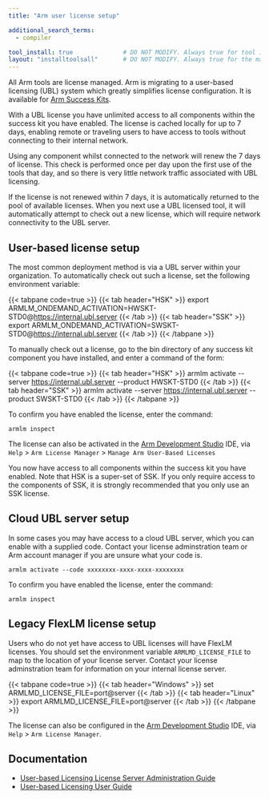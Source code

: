 ```yaml
---
title: "Arm user license setup"

additional_search_terms:
  - compiler

tool_install: true              # DO NOT MODIFY. Always true for tool installs
layout: "installtoolsall"       # DO NOT MODIFY. Always true for the main page of tool installs
---
```

All Arm tools are license managed. Arm is migrating to a user-based licensing (UBL) system which greatly simplifies license configuration. It is available for [Arm Success Kits](../successkits/).

With a UBL license you have unlimited access to all components within the success kit you have enabled. The license is cached locally for up to 7 days, enabling remote or traveling users to have access to tools without connecting to their internal network.

Using any component whilst connected to the network will renew the 7 days of license. This check is performed once per day upon the first use of the tools that day, and so there is very little network traffic associated with UBL licensing.

If the license is not renewed within 7 days, it is automatically returned to the pool of available licenses. When you next use a UBL licensed tool, it will automatically attempt to check out a new license, which will require network connectivity to the UBL server.

## User-based license setup

The most common deployment method is via a UBL server within your organization. To automatically check out such a license, set the following environment variable:

{{< tabpane code=true >}}
  {{< tab header="HSK" >}}
export ARMLM_ONDEMAND_ACTIVATION=HWSKT-STD0@https://internal.ubl.server
{{< /tab >}}
  {{< tab header="SSK" >}}
export ARMLM_ONDEMAND_ACTIVATION=SWSKT-STD0@https://internal.ubl.server
{{< /tab >}}
{{< /tabpane >}}

To manually check out a license, go to the bin directory of any success kit component you have installed, and enter a command of the form:

{{< tabpane code=true >}}
  {{< tab header="HSK" >}}
armlm activate --server https://internal.ubl.server --product HWSKT-STD0
{{< /tab >}}
  {{< tab header="SSK" >}}
armlm activate --server https://internal.ubl.server --product SWSKT-STD0
{{< /tab >}}
{{< /tabpane >}}

To confirm you have enabled the license, enter the command:
```console
armlm inspect
```
The license can also be activated in the [Arm Development Studio](https://developer.arm.com/Tools%20and%20Software/Arm%20Development%20Studio) IDE, via `Help` > `Arm License Manager` > `Manage Arm User-Based Licenses`

You now have access to all components within the success kit you have enabled. Note that HSK is a super-set of SSK. If you only require access to the components of SSK, it is strongly recommended that you only use an SSK license.

## Cloud UBL server setup

In some cases you may have access to a cloud UBL server, which you can enable with a supplied code. Contact your license adminstration team or Arm account manager if you are unsure what your code is.
```console
armlm activate --code xxxxxxxx-xxxx-xxxx-xxxxxxxx
```
To confirm you have enabled the license, enter the command:
```console
armlm inspect
```

## Legacy FlexLM license setup

Users who do not yet have access to UBL licenses will have FlexLM licenses. You should set the environment variable `ARMLMD_LICENSE_FILE` to map to the location of your license server. Contact your license adminstration team for information on your internal license server.

{{< tabpane code=true >}}
  {{< tab header="Windows" >}}
set ARMLMD_LICENSE_FILE=port@server
{{< /tab >}}
  {{< tab header="Linux" >}}
export ARMLMD_LICENSE_FILE=port@server
{{< /tab >}}
{{< /tabpane >}}

The license can also be configured in the [Arm Development Studio](https://developer.arm.com/Tools%20and%20Software/Arm%20Development%20Studio) IDE, via `Help` > `Arm License Manager`.

## Documentation

 - [User-based Licensing License Server Administration Guide](https://developer.arm.com/documentation/107573)
 - [User-based Licensing User Guide](https://developer.arm.com/documentation/102516)
